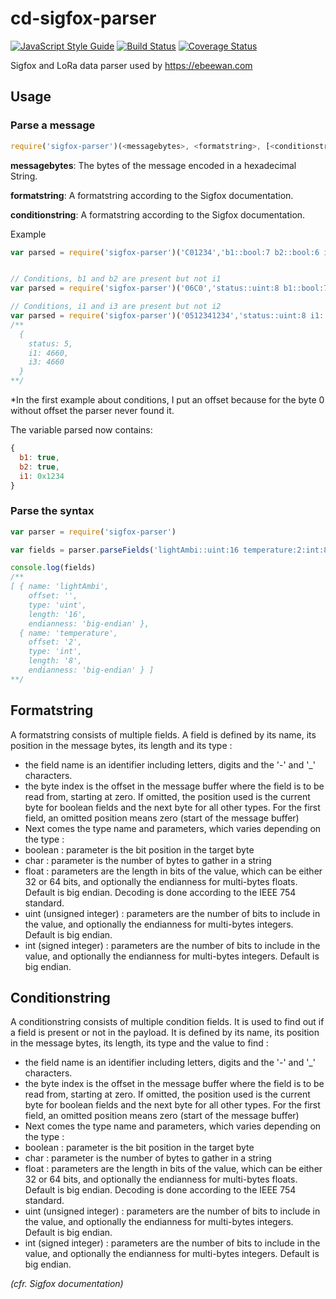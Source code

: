# cd-sigfox-parser

[![JavaScript Style Guide](https://img.shields.io/badge/code%20style-standard-brightgreen.svg)](http://standardjs.com/)
[![Build Status](https://travis-ci.org/waylayio/sigfox-parser.svg?branch=master)](https://travis-ci.org/waylayio/sigfox-parser)
[![Coverage Status](https://coveralls.io/repos/github/waylayio/sigfox-parser/badge.svg?branch=master)](https://coveralls.io/github/waylayio/sigfox-parser?branch=master)

Sigfox and LoRa data parser used by https://ebeewan.com

## Usage

### Parse a message

```javascript
require('sigfox-parser')(<messagebytes>, <formatstring>, [<conditionstring>]);
```

**messagebytes**: The bytes of the message encoded in a hexadecimal String.

**formatstring**: A formatstring according to the Sigfox documentation.

**conditionstring**: A formatstring according to the Sigfox documentation.

Example

```javascript
var parsed = require('sigfox-parser')('C01234','b1::bool:7 b2::bool:6 i1:1:uint:16');


// Conditions, b1 and b2 are present but not i1
var parsed = require('sigfox-parser')('06C0','status::uint:8 b1::bool:7 b2::bool:6 i1:1:uint:16', 'b1:0:bool:2 b2:0:bool:1 i1:0:bool:0');

// Conditions, i1 and i3 are present but not i2
var parsed = require('sigfox-parser')('0512341234','status::uint:8 i1::uint:16 i2::uint:16 i3:1:uint:16', 'i1:0:bool:2 i2:0:bool:1 i3:0:bool:0');
/**
  {
    status: 5,
    i1: 4660,
    i3: 4660
  }
**/
```

*In the first example about conditions, I put an offset because for the byte 0 without offset the parser never found it.

The variable parsed now contains:

```javascript
{
  b1: true,
  b2: true,
  i1: 0x1234
}
```

### Parse the syntax

```javascript
var parser = require('sigfox-parser')

var fields = parser.parseFields('lightAmbi::uint:16 temperature:2:int:8')

console.log(fields)
/**
[ { name: 'lightAmbi',
    offset: '',
    type: 'uint',
    length: '16',
    endianness: 'big-endian' },
  { name: 'temperature',
    offset: '2',
    type: 'int',
    length: '8',
    endianness: 'big-endian' } ]
**/
```

## Formatstring
A formatstring consists of multiple fields. A field is defined by its name, its position in the message bytes, its length and its type :

* the field name is an identifier including letters, digits and the '-' and '_' characters.
* the byte index is the offset in the message buffer where the field is to be read from, starting at zero. If omitted, the position used is the current byte for boolean fields and the next byte for all other types. For the first field, an omitted position means zero (start of the message buffer)
* Next comes the type name and parameters, which varies depending on the type :
* boolean : parameter is the bit position in the target byte
* char : parameter is the number of bytes to gather in a string
* float : parameters are the length in bits of the value, which can be either 32 or 64 bits, and optionally the endianness for multi-bytes floats. Default is big endian. Decoding is done according to the IEEE 754 standard.
* uint (unsigned integer) : parameters are the number of bits to include in the value, and optionally the endianness for multi-bytes integers. Default is big endian.
* int (signed integer) : parameters are the number of bits to include in the value, and optionally the endianness for multi-bytes integers. Default is big endian.

## Conditionstring
A conditionstring consists of multiple condition fields. It is used to find out if a field is present or not in the payload.
It is defined by its name, its position in the message bytes, its length, its type and the value to find :

* the field name is an identifier including letters, digits and the '-' and '_' characters.
* the byte index is the offset in the message buffer where the field is to be read from, starting at zero. If omitted, the position used is the current byte for boolean fields and the next byte for all other types. For the first field, an omitted position means zero (start of the message buffer)
* Next comes the type name and parameters, which varies depending on the type :
* boolean : parameter is the bit position in the target byte
* char : parameter is the number of bytes to gather in a string
* float : parameters are the length in bits of the value, which can be either 32 or 64 bits, and optionally the endianness for multi-bytes floats. Default is big endian. Decoding is done according to the IEEE 754 standard.
* uint (unsigned integer) : parameters are the number of bits to include in the value, and optionally the endianness for multi-bytes integers. Default is big endian.
* int (signed integer) : parameters are the number of bits to include in the value, and optionally the endianness for multi-bytes integers. Default is big endian.

_(cfr. Sigfox documentation)_
